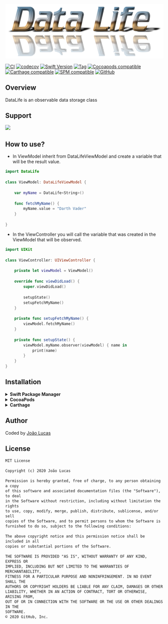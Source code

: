 <p align="center">
    <img src="https://github.com/heroesofcode/DataLife/blob/master/.github/assets/logo.png">
</p>

[![CI](https://github.com/heroesofcode/DataLife/actions/workflows/CI.yml/badge.svg)](https://github.com/heroesofcode/DataLife/actions/workflows/CI.yml)
[![codecov](https://codecov.io/gh/heroesofcode/DataLife/branch/master/graph/badge.svg?token=SCDPQL6N5N)](https://codecov.io/gh/heroesofcode/DataLife)
[![Swift Version](https://img.shields.io/badge/Swift-5.0.x-orange.svg)]()
[![Tag](https://img.shields.io/github/v/tag/heroesofcode/DataLife?logo=github)](https://github.com/heroesofcode/DataLife/releases)
[![Cocoapods compatible](https://img.shields.io/cocoapods/v/DataLife.svg)](https://cocoapods.org/pods/DataLife)
[![Carthage compatible](https://img.shields.io/badge/Carthage-compatible-4BC51D.svg?style=flat)](https://github.com/Carthage/Carthage)
[![SPM compatible](https://img.shields.io/badge/SPM-compatible-brightgreen)](https://swift.org/package-manager/)
[![GitHub](https://img.shields.io/github/license/heroesofcode/DataLife)](https://github.com/joaolfp/DataLife/blob/master/LICENSE)

## Overview

DataLife is an observable data storage class

## Support
<img src="https://img.shields.io/cocoapods/p/DataLife.svg?style=flat">

## How to use?

- In ViewModel inherit from DataLifeViewModel and create a variable that will be the result value.

```swift
import DataLife

class ViewModel: DataLifeViewModel {
    
    var myName = DataLife<String>()
    
    func fetchMyName() {
        myName.value = "Darth Vader"
    }
    
}
```
- In the ViewController you will call the variable that was created in the ViewModel that will be observed.

``` swift
import UIKit

class ViewController: UIViewController {
    
    private let viewModel = ViewModel()

    override func viewDidLoad() {
        super.viewDidLoad()
        
        setupState()
        setupFetchMyName()
    }

    private func setupFetchMyName() {
        viewModel.fetchMyName()
    }
    
    private func setupState() {
        viewModel.myName.observer(viewModel) { name in
            print(name)
        }
    }
}
```

## Installation

<details>
  <summary><strong>Swift Package Manager</strong></summary>
    
```swift
import DataLife
```

```swift
dependencies: [
    .package(url: "https://github.com/joaolfp/DataLife.git", .upToNextMajor(from: "1.1.5"))
]
```
</details>

<details>
  <summary><strong>CocoaPods</strong></summary>

```swift
import DataLife
```

```ruby
target '<Your Target Name>' do
  pod 'DataLife'
end
```

```bash
$ pod install
```
</details>
    
<details>
  <summary><strong>Carthage</strong></summary>
    
```bash
github "heroesofcode/DataLife"
```
</details>
    
## Author
Coded by [João Lucas](https://github.com/joaolfp)

## License

```
MIT License

Copyright (c) 2020 João Lucas

Permission is hereby granted, free of charge, to any person obtaining a copy
of this software and associated documentation files (the "Software"), to deal
in the Software without restriction, including without limitation the rights
to use, copy, modify, merge, publish, distribute, sublicense, and/or sell
copies of the Software, and to permit persons to whom the Software is
furnished to do so, subject to the following conditions:

The above copyright notice and this permission notice shall be included in all
copies or substantial portions of the Software.

THE SOFTWARE IS PROVIDED "AS IS", WITHOUT WARRANTY OF ANY KIND, EXPRESS OR
IMPLIED, INCLUDING BUT NOT LIMITED TO THE WARRANTIES OF MERCHANTABILITY,
FITNESS FOR A PARTICULAR PURPOSE AND NONINFRINGEMENT. IN NO EVENT SHALL THE
AUTHORS OR COPYRIGHT HOLDERS BE LIABLE FOR ANY CLAIM, DAMAGES OR OTHER
LIABILITY, WHETHER IN AN ACTION OF CONTRACT, TORT OR OTHERWISE, ARISING FROM,
OUT OF OR IN CONNECTION WITH THE SOFTWARE OR THE USE OR OTHER DEALINGS IN THE
SOFTWARE.
© 2020 GitHub, Inc.
```

